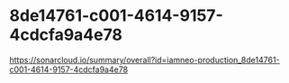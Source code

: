 # 8de14761-c001-4614-9157-4cdcfa9a4e78
https://sonarcloud.io/summary/overall?id=iamneo-production_8de14761-c001-4614-9157-4cdcfa9a4e78

